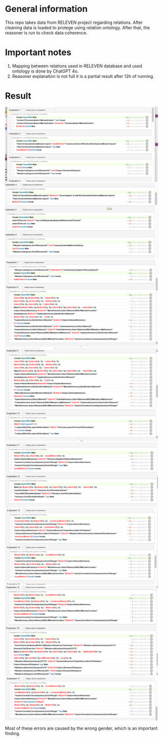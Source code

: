 

# General information 
This repo takes data from RELEVEN project regarding relations. After cleaning data is loaded to protege using relation ontology. 
After that, the reasoner is run to check data coherence. 

# Important notes
1. Mapping between relations used in RELEVEN database and used ontology is done by ChatGPT 4o. 
2. Reasoner explanation is not full it is a partial result after 12h of running.

# Result 
![resoner1](assets/exp1.png)
![resoner2](assets/exp2.png)
![resoner3](assets/exp3.png)
![resoner4](assets/exp4.png)
![resoner5](assets/exp5.png)
![resoner6](assets/exp6.png)
![resoner7](assets/exp7.png)
![resoner8](assets/exp8.png)

Most of these errors are caused by the wrong gender, which is an important finding.
